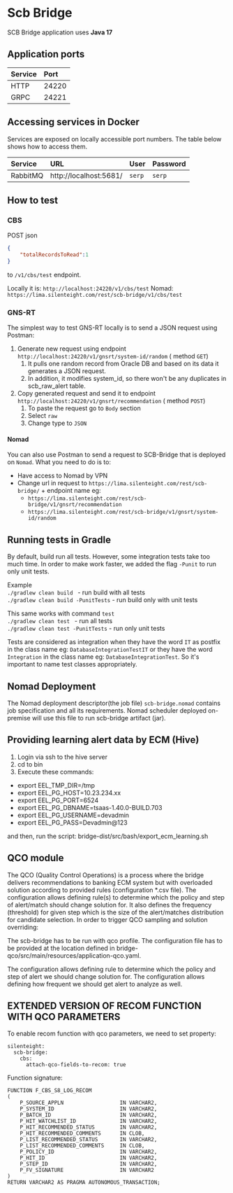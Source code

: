 # Scb Bridge

SCB Bridge application uses **Java 17**

## Application ports

| Service  | Port  |
|:---------|:------|
| HTTP     | 24220 |
| GRPC     | 24221 |

## Accessing services in Docker

Services are exposed on locally accessible port numbers. The table below shows how to access them.

| Service    | URL                      | User    | Password   |
|:-----------|:-------------------------|:--------|:-----------|
| RabbitMQ   | http://localhost:5681/   | `serp`  | `serp`     |

## How to test

### CBS

POST json

```json
{
    "totalRecordsToRead":1
}
```

to `/v1/cbs/test` endpoint.

Locally it is: `http://localhost:24220/v1/cbs/test`
Nomad: `https://lima.silenteight.com/rest/scb-bridge/v1/cbs/test`

### GNS-RT

The simplest way to test GNS-RT locally is to send a JSON request using Postman:

1. Generate new request using endpoint `http://localhost:24220/v1/gnsrt/system-id/random` (
   method `GET`)
    1. It pulls one random record from Oracle DB and based on its data it generates a JSON request.
    2. In addition, it modifies system_id, so there won't be any duplicates in scb_raw_alert table.
2. Copy generated request and send it to endpoint `http://localhost:24220/v1/gnsrt/recommendation` (
   method `POST`)
    1. To paste the request go to `Body` section
    2. Select `raw`
    3. Change type to `JSON`

#### Nomad

You can also use Postman to send a request to SCB-Bridge that is deployed on `Nomad`. What you need
to do is to:

- Have access to Nomad by VPN
- Change url in request to `https://lima.silenteight.com/rest/scb-bridge/` + endpoint name eg:
    - `https://lima.silenteight.com/rest/scb-bridge/v1/gnsrt/recommendation`
    - `https://lima.silenteight.com/rest/scb-bridge/v1/gnsrt/system-id/random`

## Running tests in Gradle

By default, build run all tests. However, some integration tests take too much time. In order to
make work faster, we added the flag `-Punit` to run only unit tests. <br>

Example <br>
`./gradlew clean build ` - run build with all tests <br>
`./gradlew clean build -PunitTests` - run build only with unit tests

This same works with command `test` <br>
`./gradlew clean test ` - run all tests <br>
`./gradlew clean test -PunitTests` - run only unit tests

Tests are considered as integration when they have the word `IT` as postfix in the class name
eg: `DatabaseIntegrationTestIT` or they have the word `Integration` in the class name
eg: `DatabaseIntegrationTest`. So it's important to name test classes appropriately.

## Nomad Deployment

The Nomad deployment descriptor(the job file) `scb-bridge.nomad` contains job specification and all
its requirements. Nomad scheduler deployed on-premise will use this file to run scb-bridge
artifact (jar).

## Providing learning alert data by ECM (Hive)

1) Login via ssh to the hive server
2) cd to bin
3) Execute these commands:

* export EEL_TMP_DIR=/tmp
* export EEL_PG_HOST=10.23.234.xx
* export EEL_PG_PORT=6524
* export EEL_PG_DBNAME=tsaas-1.40.0-BUILD.703
* export EEL_PG_USERNAME=devadmin
* export EEL_PG_PASS=Devadmin@123

and then, run the script: bridge-dist/src/bash/export_ecm_learning.sh

## QCO module

The QCO (Quality Control Operations) is a process where the bridge delivers recommendations to
banking ECM system but with overloaded solution according to provided rules (configuration *.csv
file). The configuration allows defining rule(s) to determine which the policy and step of
alert/match should change solution for. It also defines the frequency (threshold) for given step
which is the size of the alert/matches distribution for candidate selection. In order to trigger QCO
sampling and solution overriding:

The scb-bridge has to be run with qco profile. The configuration file has to be provided at the
location defined in bridge-qco/src/main/resources/application-qco.yaml.

The configuration allows defining rule to determine which the policy and step of alert we should
change solution for. The configuration allows defining how frequent we should get alert to analyze
as well.

## EXTENDED VERSION OF RECOM FUNCTION WITH QCO PARAMETERS

To enable recom function with qco parameters, we need to set property:
```
silenteight:
  scb-bridge:
    cbs:
      attach-qco-fields-to-recom: true
```

Function signature:

    FUNCTION F_CBS_S8_LOG_RECOM
    (
        P_SOURCE_APPLN                  IN VARCHAR2, 
        P_SYSTEM_ID                     IN VARCHAR2, 
        P_BATCH_ID                      IN VARCHAR2, 
        P_HIT_WATCHLIST_ID              IN VARCHAR2, 
        P_HIT_RECOMMENDED_STATUS        IN VARCHAR2, 
        P_HIT_RECOMMENDED_COMMENTS      IN CLOB,
        P_LIST_RECOMMENDED_STATUS       IN VARCHAR2, 
        P_LIST_RECOMMENDED_COMMENTS     IN CLOB,
        P_POLICY_ID                     IN VARCHAR2, 
        P_HIT_ID                        IN VARCHAR2, 
        P_STEP_ID                       IN VARCHAR2, 
        P_FV_SIGNATURE                  IN VARCHAR2
    )
    RETURN VARCHAR2 AS PRAGMA AUTONOMOUS_TRANSACTION;